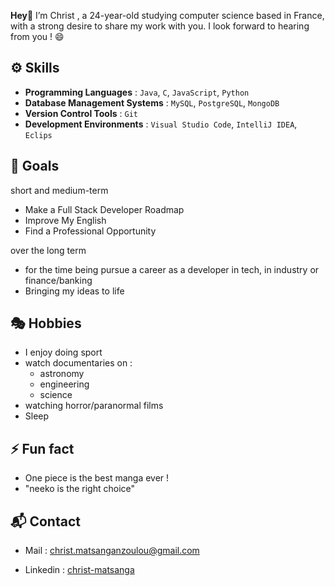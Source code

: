  **Hey**👋
 I’m Christ , a 24-year-old studying computer science based in France, with a strong desire to share my work with you. I look forward to hearing from you ! 😄

## ⚙️ Skills

- **Programming Languages** : `Java`, `C`, `JavaScript`, `Python`
- **Database Management Systems** : `MySQL`, `PostgreSQL`, `MongoDB`
- **Version Control Tools** : `Git`
- **Development Environments** : `Visual Studio Code`, `IntelliJ IDEA`, `Eclips`

## 🎯 Goals

short and medium-term
  * Make a Full Stack Developer Roadmap
  * Improve My English
  * Find a Professional Opportunity
    
over the long term
  * for the time being pursue a career as a developer in tech, in industry  or finance/banking 
  * Bringing my ideas to life
  
## 🎭 Hobbies

- I enjoy doing sport
- watch documentaries on : 
  - astronomy
  - engineering
  - science
- watching horror/paranormal films
- Sleep
  
## ⚡ Fun fact 

- One piece is the best manga ever !
- "neeko is the right choice"
  
## 📬 Contact 

* Mail : [christ.matsanganzoulou@gmail.com](mailto:christ.matsanganzoulou@gmail.com)

* Linkedin : [christ-matsanga](https://www.linkedin.com/in/christ-matsanga-755a59303/)







